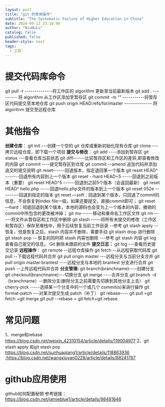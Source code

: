 ```yaml
---
layout: post
title: "git 的常用操作"
subtitle: "The Systematic Failure of Higher Education in China"
date: 2024-09-12 23:10:00
author: "NiuHuLu"
catalog: false
published: false
header-style: text
tags:
  - 工具
---
```


# 提交代码库命令
git pull -r --------------将工作区的 algorithm 更新至当前最新版本
git add . --------- 将 algorithm 从工作区添加至暂存区
git commit -m “” -----------将暂存区代码提交至本地仓库
git push origin HEAD:refs/for/master -------------- 将 algoritnm 提交至远程仓库
# 其他指令
**创建仓库**：
git init ---创建一个空的 git 仓库或重新初始化现有仓库
git clone ---拷贝远程仓库，即下载一个项目
**提交与修改**：
git add ----添加到暂存区
git status ---查看仓库当前状态
git diff------比较暂存区和工作区的差异,即查看修改的内容
git commit ----提交暂存区到仓库
git commit --amend 追加代码并添加追交的提交说明
git reset------回退版本，指定退回某一个版本
       git reset HEAD^   -------回退所有内容到上一个版本
       git  reset --hard HEAD~5 -----回退到之前版本（重要）
       git reset HEAD^5 ------回退到之前5个版本（会返回最新）
       git reset HEAD^ hello.php  -----回退hello.php文件的版本到上一个版本
       git reset 052e ---------回退到指定的版本
       git reset –-soft：回退到某个版本，只回退了commit的信息，不会恢复到index file一级。如果还要提交，直接commit即可；
       git reset -–hard：彻底回退到某个版本，本地的源码也会变为上一个版本的内容，撤销的commit中所包含的更改被冲掉；
git mv------移动和重命名工作区文件
git rm------将文件从暂存区和工作区中删除
git stash -----将所有未提交的修改（工作区和暂存区）保存至堆栈中，用于后续恢复当前工作目录 --参考
git stash apply --恢复，但是恢复之后，stash 内容并不删除，需要手动 git stash drop 进行删除
git stash pop -- 恢复的同时把 stash 内容也删除 ---参考 git stash 内容
git log 查看自己提交的信息。
Git 删除未跟踪的文件
**提交日志：**
git log ---查看历史提交记录
**远程操作**：
git remote --远程仓库操作
git fetch --从远程获取代码库
git pull --下载远程代码并合并
git pull origin master ---远程分支与当前分支合并
git pull origin master:brantest ----远程分支与本地的 brantest 分支进行合并
git push --上传远程代码并合并
**分支管理:**
git branch(branchname)----创建分支
git checkout(branchname)---切换分支
git merge ----合并分支
git branch -d （branchname）--删除分支(删除分支之前需要先切换到其他分支上去）
git cherry-pick <commit id> -----选择某一个分支中的一个或几个 commit(s)来进行操作
git format-patch ---对某次提交生成 patch（补丁）
git rebase----
git pull =git fetch +git merge
git pull --rebase = git fetch+git rebase

# 常见问题
1、merge和rebase    <https://blog.csdn.net/weixin_42310154/article/details/119004977>
2、git stash apply 和git stash pop   <https://blog.csdn.net/sunhuaqiang1/article/details/118863936> ;<https://blog.csdn.net/wangxiuyan0228/article/details/88241787>


# github应用使用
  github如何配置秘钥
  参考链接：https://blog.csdn.net/jamieblue1/article/details/98481846

